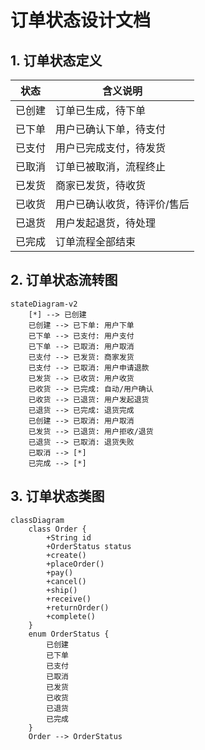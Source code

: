 # 订单状态设计文档

## 1. 订单状态定义

| 状态     | 含义说明                 |
|----------|--------------------------|
| 已创建   | 订单已生成，待下单       |
| 已下单   | 用户已确认下单，待支付   |
| 已支付   | 用户已完成支付，待发货   |
| 已取消   | 订单已被取消，流程终止   |
| 已发货   | 商家已发货，待收货       |
| 已收货   | 用户已确认收货，待评价/售后 |
| 已退货   | 用户发起退货，待处理     |
| 已完成   | 订单流程全部结束         |

## 2. 订单状态流转图

```mermaid
stateDiagram-v2
    [*] --> 已创建
    已创建 --> 已下单: 用户下单
    已下单 --> 已支付: 用户支付
    已下单 --> 已取消: 用户取消
    已支付 --> 已发货: 商家发货
    已支付 --> 已取消: 用户申请退款
    已发货 --> 已收货: 用户收货
    已收货 --> 已完成: 自动/用户确认
    已收货 --> 已退货: 用户发起退货
    已退货 --> 已完成: 退货完成
    已创建 --> 已取消: 用户取消
    已发货 --> 已退货: 用户拒收/退货
    已退货 --> 已取消: 退货失败
    已取消 --> [*]
    已完成 --> [*]
```

## 3. 订单状态类图

```mermaid
classDiagram
    class Order {
        +String id
        +OrderStatus status
        +create()
        +placeOrder()
        +pay()
        +cancel()
        +ship()
        +receive()
        +returnOrder()
        +complete()
    }
    enum OrderStatus {
        已创建
        已下单
        已支付
        已取消
        已发货
        已收货
        已退货
        已完成
    }
    Order --> OrderStatus
``` 